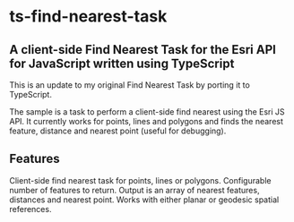 # ts-find-nearest-task
## A client-side Find Nearest Task for the Esri API for JavaScript written using TypeScript

This is an update to my original Find Nearest Task by porting it to TypeScript.

The sample is a task to perform a client-side find nearest using the Esri JS API. It currently works for
points, lines and polygons and finds the nearest feature, distance and nearest point (useful for debugging). 

## Features
Client-side find nearest task for points, lines or polygons. Configurable number of features to return. Output is an array of nearest features, distances and nearest point. Works with either planar or geodesic spatial references.



